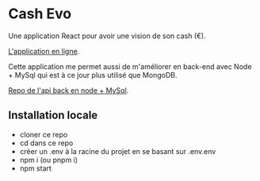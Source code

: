 # Cash Evo

Une application React pour avoir une vision de son cash (€).

[L'application en ligne](https://cash-vision.netlify.app).

Cette application me permet aussi de m'améliorer en back-end avec Node + MySql qui est à ce jour plus utilisé que MongoDB.

[Repo de l'api back en node + MySql](https://github.com/lydstyl/201016-cash-evo-mysql-api).

## Installation locale
* cloner ce repo
* cd dans ce repo
* créer un .env à la racine du projet en se basant sur .env.env
* npm i (ou pnpm i)
* npm start